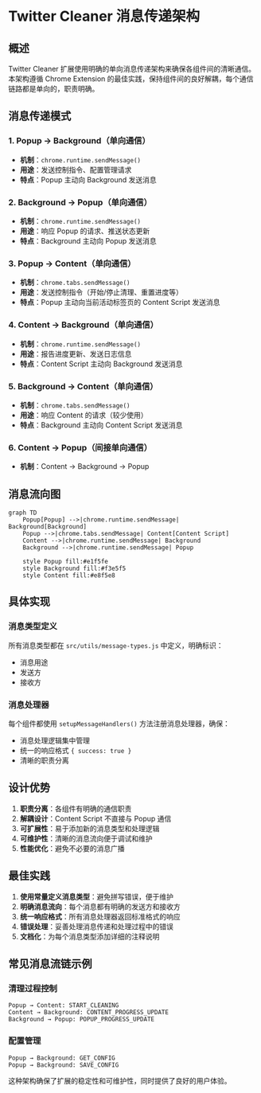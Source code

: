 # Twitter Cleaner 消息传递架构

## 概述

Twitter Cleaner 扩展使用明确的单向消息传递架构来确保各组件间的清晰通信。本架构遵循 Chrome Extension 的最佳实践，保持组件间的良好解耦，每个通信链路都是单向的，职责明确。

## 消息传递模式

### 1. Popup → Background（单向通信）

- **机制**：`chrome.runtime.sendMessage()`
- **用途**：发送控制指令、配置管理请求
- **特点**：Popup 主动向 Background 发送消息

### 2. Background → Popup（单向通信）

- **机制**：`chrome.runtime.sendMessage()`
- **用途**：响应 Popup 的请求、推送状态更新
- **特点**：Background 主动向 Popup 发送消息

### 3. Popup → Content（单向通信）

- **机制**：`chrome.tabs.sendMessage()`
- **用途**：发送控制指令（开始/停止清理、重置进度等）
- **特点**：Popup 主动向当前活动标签页的 Content Script 发送消息

### 4. Content → Background（单向通信）

- **机制**：`chrome.runtime.sendMessage()`
- **用途**：报告进度更新、发送日志信息
- **特点**：Content Script 主动向 Background 发送消息

### 5. Background → Content（单向通信）

- **机制**：`chrome.tabs.sendMessage()`
- **用途**：响应 Content 的请求（较少使用）
- **特点**：Background 主动向 Content Script 发送消息

### 6. Content → Popup（间接单向通信）

- **机制**：Content → Background → Popup

## 消息流向图

```mermaid
graph TD
    Popup[Popup] -->|chrome.runtime.sendMessage| Background[Background]
    Popup -->|chrome.tabs.sendMessage| Content[Content Script]
    Content -->|chrome.runtime.sendMessage| Background
    Background -->|chrome.runtime.sendMessage| Popup

    style Popup fill:#e1f5fe
    style Background fill:#f3e5f5
    style Content fill:#e8f5e8
```

## 具体实现

### 消息类型定义

所有消息类型都在 `src/utils/message-types.js` 中定义，明确标识：

- 消息用途
- 发送方
- 接收方

### 消息处理器

每个组件都使用 `setupMessageHandlers()` 方法注册消息处理器，确保：

- 消息处理逻辑集中管理
- 统一的响应格式 `{ success: true }`
- 清晰的职责分离

## 设计优势

1. **职责分离**：各组件有明确的通信职责
2. **解耦设计**：Content Script 不直接与 Popup 通信
3. **可扩展性**：易于添加新的消息类型和处理逻辑
4. **可维护性**：清晰的消息流向便于调试和维护
5. **性能优化**：避免不必要的消息广播

## 最佳实践

1. **使用常量定义消息类型**：避免拼写错误，便于维护
2. **明确消息流向**：每个消息都有明确的发送方和接收方
3. **统一响应格式**：所有消息处理器返回标准格式的响应
4. **错误处理**：妥善处理消息传递和处理过程中的错误
5. **文档化**：为每个消息类型添加详细的注释说明

## 常见消息流链示例

### 清理过程控制

```
Popup → Content: START_CLEANING
Content → Background: CONTENT_PROGRESS_UPDATE
Background → Popup: POPUP_PROGRESS_UPDATE
```

### 配置管理

```
Popup → Background: GET_CONFIG
Popup → Background: SAVE_CONFIG
```

这种架构确保了扩展的稳定性和可维护性，同时提供了良好的用户体验。

